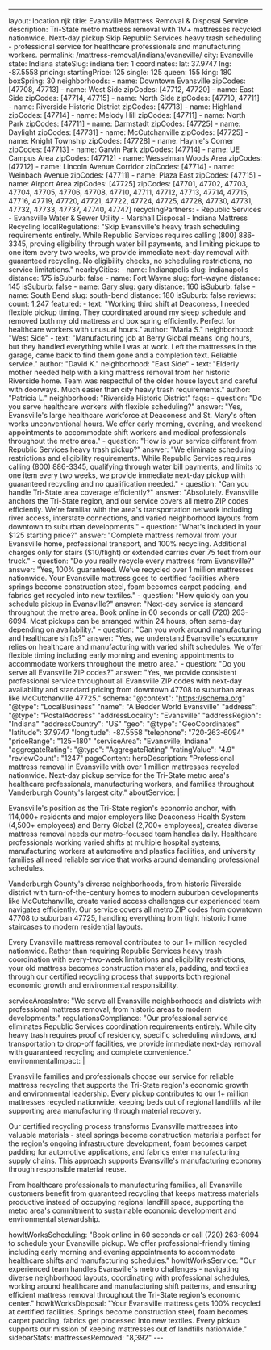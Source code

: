 ---
layout: location.njk
title: Evansville Mattress Removal & Disposal Service
description: Tri-State metro mattress removal with 1M+ mattresses recycled nationwide. Next-day pickup Skip Republic Services heavy trash scheduling - professional service for healthcare professionals and manufacturing workers.
permalink: /mattress-removal/indiana/evansville/
city: Evansville state: Indiana stateSlug: indiana tier: 1 coordinates: lat: 37.9747 lng: -87.5558 pricing: startingPrice: 125 single: 125 queen: 155 king: 180 boxSpring: 30 neighborhoods: - name: Downtown Evansville zipCodes: [47708, 47713] - name: West Side zipCodes: [47712, 47720] - name: East Side zipCodes: [47714, 47715] - name: North Side zipCodes: [47710, 47711] - name: Riverside Historic District zipCodes: [47713] - name: Highland zipCodes: [47714] - name: Melody Hill zipCodes: [47711] - name: North Park zipCodes: [47711] - name: Darmstadt zipCodes: [47725] - name: Daylight zipCodes: [47731] - name: McCutchanville zipCodes: [47725] - name: Knight Township zipCodes: [47728] - name: Haynie's Corner zipCodes: [47713] - name: Garvin Park zipCodes: [47714] - name: UE Campus Area zipCodes: [47712] - name: Wesselman Woods Area zipCodes: [47712] - name: Lincoln Avenue Corridor zipCodes: [47714] - name: Weinbach Avenue zipCodes: [47711] - name: Plaza East zipCodes: [47715] - name: Airport Area zipCodes: [47725] zipCodes: [47701, 47702, 47703, 47704, 47705, 47706, 47708, 47710, 47711, 47712, 47713, 47714, 47715, 47716, 47719, 47720, 47721, 47722, 47724, 47725, 47728, 47730, 47731, 47732, 47733, 47737, 47740, 47747] recyclingPartners: - Republic Services - Evansville Water & Sewer Utility - Marshall Disposal - Indiana Mattress Recycling localRegulations: "Skip Evansville's heavy trash scheduling requirements entirely. While Republic Services requires calling (800) 886-3345, proving eligibility through water bill payments, and limiting pickups to one item every two weeks, we provide immediate next-day removal with guaranteed recycling. No eligibility checks, no scheduling restrictions, no service limitations." nearbyCities: - name: Indianapolis slug: indianapolis distance: 175 isSuburb: false - name: Fort Wayne slug: fort-wayne distance: 145 isSuburb: false - name: Gary slug: gary distance: 160 isSuburb: false - name: South Bend slug: south-bend distance: 180 isSuburb: false reviews: count: 1,247 featured: - text: "Working third shift at Deaconess, I needed flexible pickup timing. They coordinated around my sleep schedule and removed both my old mattress and box spring efficiently. Perfect for healthcare workers with unusual hours." author: "Maria S." neighborhood: "West Side" - text: "Manufacturing job at Berry Global means long hours, but they handled everything while I was at work. Left the mattresses in the garage, came back to find them gone and a completion text. Reliable service." author: "David K." neighborhood: "East Side" - text: "Elderly mother needed help with a king mattress removal from her historic Riverside home. Team was respectful of the older house layout and careful with doorways. Much easier than city heavy trash requirements." author: "Patricia L." neighborhood: "Riverside Historic District" faqs: - question: "Do you serve healthcare workers with flexible scheduling?" answer: "Yes, Evansville's large healthcare workforce at Deaconess and St. Mary's often works unconventional hours. We offer early morning, evening, and weekend appointments to accommodate shift workers and medical professionals throughout the metro area." - question: "How is your service different from Republic Services heavy trash pickup?" answer: "We eliminate scheduling restrictions and eligibility requirements. While Republic Services requires calling (800) 886-3345, qualifying through water bill payments, and limits to one item every two weeks, we provide immediate next-day pickup with guaranteed recycling and no qualification needed." - question: "Can you handle Tri-State area coverage efficiently?" answer: "Absolutely. Evansville anchors the Tri-State region, and our service covers all metro ZIP codes efficiently. We're familiar with the area's transportation network including river access, interstate connections, and varied neighborhood layouts from downtown to suburban developments." - question: "What's included in your $125 starting price?" answer: "Complete mattress removal from your Evansville home, professional transport, and 100% recycling. Additional charges only for stairs ($10/flight) or extended carries over 75 feet from our truck." - question: "Do you really recycle every mattress from Evansville?" answer: "Yes, 100% guaranteed. We've recycled over 1 million mattresses nationwide. Your Evansville mattress goes to certified facilities where springs become construction steel, foam becomes carpet padding, and fabrics get recycled into new textiles." - question: "How quickly can you schedule pickup in Evansville?" answer: "Next-day service is standard throughout the metro area. Book online in 60 seconds or call (720) 263-6094. Most pickups can be arranged within 24 hours, often same-day depending on availability." - question: "Can you work around manufacturing and healthcare shifts?" answer: "Yes, we understand Evansville's economy relies on healthcare and manufacturing with varied shift schedules. We offer flexible timing including early morning and evening appointments to accommodate workers throughout the metro area." - question: "Do you serve all Evansville ZIP codes?" answer: "Yes, we provide consistent professional service throughout all Evansville ZIP codes with next-day availability and standard pricing from downtown 47708 to suburban areas like McCutchanville 47725." schema: "@context": "https://schema.org" "@type": "LocalBusiness" "name": "A Bedder World Evansville" "address": "@type": "PostalAddress" "addressLocality": "Evansville" "addressRegion": "Indiana" "addressCountry": "US" "geo": "@type": "GeoCoordinates" "latitude": 37.9747 "longitude": -87.5558 "telephone": "720-263-6094" "priceRange": "$125-$180" "serviceArea": "Evansville, Indiana" "aggregateRating": "@type": "AggregateRating" "ratingValue": "4.9" "reviewCount": "1247" pageContent: heroDescription: "Professional mattress removal in Evansville with over 1 million mattresses recycled nationwide. Next-day pickup service for the Tri-State metro area's healthcare professionals, manufacturing workers, and families throughout Vanderburgh County's largest city." aboutService: | <p>Evansville's position as the Tri-State region's economic anchor, with 114,000+ residents and major employers like Deaconess Health System (4,500+ employees) and Berry Global (2,700+ employees), creates diverse mattress removal needs our metro-focused team handles daily. Healthcare professionals working varied shifts at multiple hospital systems, manufacturing workers at automotive and plastics facilities, and university families all need reliable service that works around demanding professional schedules.</p> <p>Vanderburgh County's diverse neighborhoods, from historic Riverside district with turn-of-the-century homes to modern suburban developments like McCutchanville, create varied access challenges our experienced team navigates efficiently. Our service covers all metro ZIP codes from downtown 47708 to suburban 47725, handling everything from tight historic home staircases to modern residential layouts.</p> <p>Every Evansville mattress removal contributes to our 1+ million recycled nationwide. Rather than requiring Republic Services heavy trash coordination with every-two-week limitations and eligibility restrictions, your old mattress becomes construction materials, padding, and textiles through our certified recycling process that supports both regional economic growth and environmental responsibility.</p> serviceAreasIntro: "We serve all Evansville neighborhoods and districts with professional mattress removal, from historic areas to modern developments:" regulationsCompliance: "Our professional service eliminates Republic Services coordination requirements entirely. While city heavy trash requires proof of residency, specific scheduling windows, and transportation to drop-off facilities, we provide immediate next-day removal with guaranteed recycling and complete convenience." environmentalImpact: | <p>Evansville families and professionals choose our service for reliable mattress recycling that supports the Tri-State region's economic growth and environmental leadership. Every pickup contributes to our 1+ million mattresses recycled nationwide, keeping beds out of regional landfills while supporting area manufacturing through material recovery.</p> <p>Our certified recycling process transforms Evansville mattresses into valuable materials - steel springs become construction materials perfect for the region's ongoing infrastructure development, foam becomes carpet padding for automotive applications, and fabrics enter manufacturing supply chains. This approach supports Evansville's manufacturing economy through responsible material reuse.</p> <p>From healthcare professionals to manufacturing families, all Evansville customers benefit from guaranteed recycling that keeps mattress materials productive instead of occupying regional landfill space, supporting the metro area's commitment to sustainable economic development and environmental stewardship.</p> howItWorksScheduling: "Book online in 60 seconds or call (720) 263-6094 to schedule your Evansville pickup. We offer professional-friendly timing including early morning and evening appointments to accommodate healthcare shifts and manufacturing schedules." howItWorksService: "Our experienced team handles Evansville's metro challenges - navigating diverse neighborhood layouts, coordinating with professional schedules, working around healthcare and manufacturing shift patterns, and ensuring efficient mattress removal throughout the Tri-State region's economic center." howItWorksDisposal: "Your Evansville mattress gets 100% recycled at certified facilities. Springs become construction steel, foam becomes carpet padding, fabrics get processed into new textiles. Every pickup supports our mission of keeping mattresses out of landfills nationwide." sidebarStats: mattressesRemoved: "8,392" ---